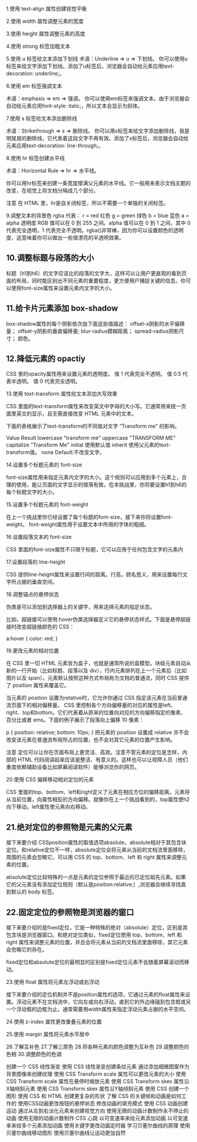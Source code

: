 1.使用 text-align 属性创建视觉平衡

2.使用 width 属性调整元素的宽度

3.使用 height 属性调整元素的高度

4.使用 strong 标签加粗文本


5.使用 u 标签给文本添加下划线
术语：Underline => u => 下划线。
你可以使用u标签来给文字添加下划线。添加了u标签后，浏览器会自动给元素应用text-decoration: underline;。


6.使用 em 标签强调文本

术语：emphasis => em => 强调。
你可以使用em标签来强调文本。由于浏览器会自动给元素应用font-style: italic;，所以文本会显示为斜体。

7.使用 s 标签给文本添加删除线

术语：Strikethrough => s => 删除线。
你可以用s标签来给文字添加删除线，我是明晃晃的删除线，它代表着这段文字不再有效。添加了s标签后，浏览器会自动给元素应用text-decoration: line-through;。

8.使用 hr 标签创建水平线

术语：Horizontal Rule => hr => 水平线。

你可以用hr标签来创建一条宽度撑满父元素的水平线。它一般用来表示文档主题的改变，在视觉上将文档分隔成几个部分。

注意
在 HTML 里，hr是自关闭标签，所以不需要一个单独的关闭标签。


9.调整文本的背景色
rgba 代表：
  r = red 红色
  g = green 绿色
  b = blue 蓝色
  a = alpha 透明度
RGB 值可以在 0 到 255 之间。alpha 值可以在 0 到 1 之间，其中 0 代表完全透明，1 代表完全不透明。rgba()非常棒，因为你可以设置颜色的透明度，这意味着你可以做出一些很漂亮的半透明效果。

## 10.调整标题与段落的大小
标题（h1到h6）的文字应该比的段落的文字大，这样可以让用户更直观的看到页面的布局，同时能区别出不同元素的重要程度，更方便用户捕捉关键的信息。你可以使用font-size属性来设置元素内文字的大小。


## 11.给卡片元素添加 box-shadow

box-shadow属性的每个阴影依次由下面这些值描述：
offset-x阴影的水平偏移量；
offset-y阴影的垂直偏移量;
blur-radius模糊距离；
spread-radius阴影尺寸；
颜色。

## 12.降低元素的 opactiy

CSS 里的opacity属性用来设置元素的透明度。
值 1 代表完全不透明。
值 0.5 代表半透明。
值 0 代表完全透明。

13.使用 text-transform 属性给文本添加大写效果

CSS 里面的text-transform属性来改变英文中字母的大小写。它通常用来统一页面里英文的显示，且无需直接改变 HTML 元素中的文本。

下面的表格展示了text-transform的不同值对文字 “Transform me” 的影响。

Value	Result
lowercase	"transform me"
uppercase	"TRANSFORM ME"
capitalize	"Transform Me"
initial	使用默认值
inherit	使用父元素的text-transform值。
none	Default:不改变文字。

14.设置多个标题元素的 font-size

font-size属性用来指定元素内文字的大小。这个规则可以应用到多个元素上，合理的使用，能让页面的文字显示的错落有致。在本挑战里，你将要设置h1到h6的每个标题文字的大小。

15.设置多个标题元素的 font-weight

在上一个挑战里你已经设置了每个标题的font-size，接下来你将设置font-weight。
font-weight属性用于设置文本中所用的字体的粗细。

16.设置段落文本的 font-size

CSS 里面的font-size属性不只限于标题，它可以应用于任何包含文字的元素内

17.设置段落的 line-height

CSS 提供line-height属性来设置行间的距离。行高，顾名思义，用来设置每行文字所占据的垂直空间。

18.调整锚点的悬停状态

伪类是可以添加到选择器上的关键字，用来选择元素的指定状态。

比如，超链接可以使用:hover伪类选择器定义它的悬停状态样式。下面是悬停超链接时改变超链接颜色的 CSS：

a:hover {
  color: red;
}

19.更改元素的相对位置

在 CSS 里一切 HTML 元素皆为盒子，也就是通常所说的盒模型。块级元素自动从新的一行开始（比如标题、段落以及 div），行内元素排列在上一个元素后（比如图片以及 span）。元素默认按照这种方式布局称为文档的普通流，同时 CSS 提供了 position 属性来覆盖它。

当元素的 position 设置为relative时，它允许你通过 CSS 指定该元素在当前普通流页面下的相对偏移量。 CSS 里控制各个方向偏移量的对应的属性是left、right、top和bottom。它们代表着从原来的位置向对应的方向偏移指定的像素、百分比或者 ems。下面的例子展示了段落向上偏移 10 像素：

p {
  position: relative;
  bottom: 10px;
}
把元素的 position 设置成 relative 并不会改变该元素在普通流布局所占的位置，也不会对其它元素的位置产生影响。

注意
定位可以让你在页面布局上更灵活、高效。注意不管元素的定位是怎样，内部的 HTML 代码阅读起来应该是整洁、有意义的。这样也可以让视障人员（他们重度依赖辅助设备比如屏幕阅读软件）能够浏览你的网页。

20.使用 CSS 偏移移动相对定位的元素

CSS 里面的top、bottom、left和right定义了元素在相应方位的偏移距离。元素将从当前位置，向属性相反的方向偏移。就像你在上一个挑战看到的，top属性使h2向下移动。left属性使元素向右移动。

## 21.绝对定位的参照物是元素的父元素

接下来要介绍 CSSposition属性的取值选项absolute，absolute相对于其包含块定位。和relative定位不一样，absolute定位会将元素从当前的文档流里面移除，周围的元素会忽略它。可以用 CSS 的 top、bottom、left 和 right 属性来调整元素的位置。

absolute定位比较特殊的一点是元素的定位参照于最近的已定位祖先元素。如果它的父元素没有添加定位规则（默认是position:relative;）,浏览器会继续寻找直到默认的 body 标签。

## 22.固定定位的参照物是浏览器的窗口

接下来要介绍的是fixed定位，它是一种特殊的绝对（absolute）定位，区别是其包含块是浏览器窗口。和绝对定位类似，fixed定位使用 top、bottom、left 和 right 属性来调整元素的位置，并且会将元素从当前的文档流里面移除，其它元素会忽略它的存在。

fixed定位和absolute定位的最明显的区别是fixed定位元素不会随着屏幕滚动而移动。

23.使用 float 属性将元素左浮动或右浮动

接下来要介绍的定位机制并不是position属性的选项，它通过元素的float属性来设置。浮动元素不在文档流中，它向左或向右浮动，直到它的外边缘碰到包含框或另一个浮动框的边框为止。通常需要用width属性来指定浮动元素占据的水平空间。

24.使用 z-index 属性更改重叠元素的位置



25.使用 margin 属性将元素水平居中



26.了解互补色
27.了解三原色
28.将各种元素的颜色调整为互补色
29.调整颜色的色相
30.调整颜色的色调

创建一个 CSS 线性渐变
使用 CSS 线性渐变创建条纹元素
通过添加细微图案作为背景图像来创建纹理
使用 CSS Transform scale 属性可以更改元素的大小
使用CSS Transform scale 属性在悬停时缩放元素
使用 CSS Transform skex 属性沿X轴倾斜元素
使用 CSS Transform skex 属性沿Y轴倾斜元素
使用 CSS 创建一个图形
使用 CSS 和 HTML 创建更复杂的形状
了解 CSS 的关键帧和动画是如何工作的
使用CSS动画更改按钮的悬停状态
修改动画的填充模式
使用 CSS 动画创建运动
通过从左到右淡化元素来创建视觉方向
使用无限的动画计数制作永不停止的动画
使用无限的动画计数制作 CSS 心跳
以可变速率来给元素添加动画
以可变速率来给多个元素添加动画
使用关键字更改动画定时器
学习贝塞尔曲线的原理
使用贝塞尔曲线移动图形
使用贝塞尔曲线让运动更加自然
